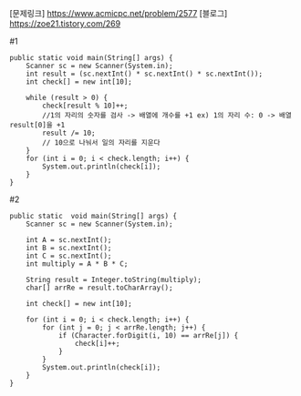 [문제링크] https://www.acmicpc.net/problem/2577
[블로그] https://zoe21.tistory.com/269

#1

	public static void main(String[] args) {
		Scanner sc = new Scanner(System.in);
		int result = (sc.nextInt() * sc.nextInt() * sc.nextInt());
		int check[] = new int[10];
  
		while (result > 0) {
			check[result % 10]++; 
			//1의 자리의 숫자를 검사 -> 배열에 개수를 +1 ex) 1의 자리 수: 0 -> 배열 result[0]을 +1
			result /= 10;
			// 10으로 나눠서 일의 자리를 지운다
		}
		for (int i = 0; i < check.length; i++) {
			System.out.println(check[i]);
		}
	}
                                     
#2

 	public static  void main(String[] args) {
		Scanner sc = new Scanner(System.in);

		int A = sc.nextInt();
		int B = sc.nextInt();
		int C = sc.nextInt();
		int multiply = A * B * C;

		String result = Integer.toString(multiply);
		char[] arrRe = result.toCharArray();

		int check[] = new int[10];

		for (int i = 0; i < check.length; i++) {
			for (int j = 0; j < arrRe.length; j++) {
				if (Character.forDigit(i, 10) == arrRe[j]) {
					check[i]++;
				}
			}
			System.out.println(check[i]);
		}
	}   
